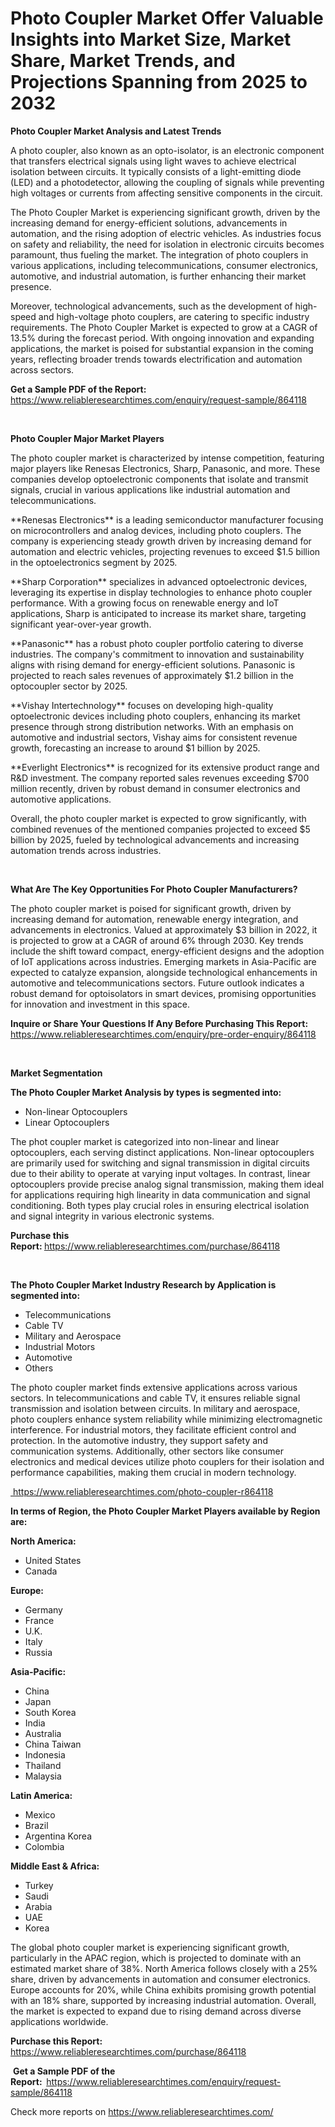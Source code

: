 <p><h1>Photo Coupler Market Offer Valuable Insights into Market Size, Market Share, Market Trends, and Projections Spanning from 2025 to 2032</h1></p><p><strong>Photo Coupler Market Analysis and Latest Trends</strong></p>
<p><p>A photo coupler, also known as an opto-isolator, is an electronic component that transfers electrical signals using light waves to achieve electrical isolation between circuits. It typically consists of a light-emitting diode (LED) and a photodetector, allowing the coupling of signals while preventing high voltages or currents from affecting sensitive components in the circuit.</p><p>The Photo Coupler Market is experiencing significant growth, driven by the increasing demand for energy-efficient solutions, advancements in automation, and the rising adoption of electric vehicles. As industries focus on safety and reliability, the need for isolation in electronic circuits becomes paramount, thus fueling the market. The integration of photo couplers in various applications, including telecommunications, consumer electronics, automotive, and industrial automation, is further enhancing their market presence.</p><p>Moreover, technological advancements, such as the development of high-speed and high-voltage photo couplers, are catering to specific industry requirements. The Photo Coupler Market is expected to grow at a CAGR of 13.5% during the forecast period. With ongoing innovation and expanding applications, the market is poised for substantial expansion in the coming years, reflecting broader trends towards electrification and automation across sectors.</p></p>
<p><strong>Get a Sample PDF of the Report:&nbsp;</strong> <a href="https://www.reliableresearchtimes.com/enquiry/request-sample/864118?utm_campaign=3518&utm_medium=2&utm_source=Github&utm_content=ia&utm_term=06042025&utm_id=photo-coupler">https://www.reliableresearchtimes.com/enquiry/request-sample/864118</a></p>
<p>&nbsp;</p>
<p><strong>Photo Coupler Major Market Players</strong></p>
<p><p>The photo coupler market is characterized by intense competition, featuring major players like Renesas Electronics, Sharp, Panasonic, and more. These companies develop optoelectronic components that isolate and transmit signals, crucial in various applications like industrial automation and telecommunications.</p><p>**Renesas Electronics** is a leading semiconductor manufacturer focusing on microcontrollers and analog devices, including photo couplers. The company is experiencing steady growth driven by increasing demand for automation and electric vehicles, projecting revenues to exceed $1.5 billion in the optoelectronics segment by 2025.</p><p>**Sharp Corporation** specializes in advanced optoelectronic devices, leveraging its expertise in display technologies to enhance photo coupler performance. With a growing focus on renewable energy and IoT applications, Sharp is anticipated to increase its market share, targeting significant year-over-year growth.</p><p>**Panasonic** has a robust photo coupler portfolio catering to diverse industries. The company's commitment to innovation and sustainability aligns with rising demand for energy-efficient solutions. Panasonic is projected to reach sales revenues of approximately $1.2 billion in the optocoupler sector by 2025.</p><p>**Vishay Intertechnology** focuses on developing high-quality optoelectronic devices including photo couplers, enhancing its market presence through strong distribution networks. With an emphasis on automotive and industrial sectors, Vishay aims for consistent revenue growth, forecasting an increase to around $1 billion by 2025.</p><p>**Everlight Electronics** is recognized for its extensive product range and R&D investment. The company reported sales revenues exceeding $700 million recently, driven by robust demand in consumer electronics and automotive applications.</p><p>Overall, the photo coupler market is expected to grow significantly, with combined revenues of the mentioned companies projected to exceed $5 billion by 2025, fueled by technological advancements and increasing automation trends across industries.</p></p>
<p>&nbsp;</p>
<p><strong>What Are The Key Opportunities For Photo Coupler Manufacturers?</strong></p>
<p><p>The photo coupler market is poised for significant growth, driven by increasing demand for automation, renewable energy integration, and advancements in electronics. Valued at approximately $3 billion in 2022, it is projected to grow at a CAGR of around 6% through 2030. Key trends include the shift toward compact, energy-efficient designs and the adoption of IoT applications across industries. Emerging markets in Asia-Pacific are expected to catalyze expansion, alongside technological enhancements in automotive and telecommunications sectors. Future outlook indicates a robust demand for optoisolators in smart devices, promising opportunities for innovation and investment in this space.</p></p>
<p><strong>Inquire or Share Your Questions If Any Before Purchasing This Report:</strong> <a href="https://www.reliableresearchtimes.com/enquiry/pre-order-enquiry/864118?utm_campaign=3518&utm_medium=2&utm_source=Github&utm_content=ia&utm_term=06042025&utm_id=photo-coupler">https://www.reliableresearchtimes.com/enquiry/pre-order-enquiry/864118</a></p>
<p>&nbsp;</p>
<p><strong>Market Segmentation</strong></p>
<p><strong>The Photo Coupler Market Analysis by types is segmented into:</strong></p>
<p><ul><li>Non-linear Optocouplers</li><li>Linear Optocouplers</li></ul></p>
<p><p>The phot coupler market is categorized into non-linear and linear optocouplers, each serving distinct applications. Non-linear optocouplers are primarily used for switching and signal transmission in digital circuits due to their ability to operate at varying input voltages. In contrast, linear optocouplers provide precise analog signal transmission, making them ideal for applications requiring high linearity in data communication and signal conditioning. Both types play crucial roles in ensuring electrical isolation and signal integrity in various electronic systems.</p></p>
<p><strong>Purchase this Report:&nbsp;</strong><a href="https://www.reliableresearchtimes.com/purchase/864118?utm_campaign=3518&utm_medium=2&utm_source=Github&utm_content=ia&utm_term=06042025&utm_id=photo-coupler">https://www.reliableresearchtimes.com/purchase/864118</a></p>
<p>&nbsp;</p>
<p><strong>The Photo Coupler Market Industry Research by Application is segmented into:</strong></p>
<p><ul><li>Telecommunications</li><li>Cable TV</li><li>Military and Aerospace</li><li>Industrial Motors</li><li>Automotive</li><li>Others</li></ul></p>
<p><p>The photo coupler market finds extensive applications across various sectors. In telecommunications and cable TV, it ensures reliable signal transmission and isolation between circuits. In military and aerospace, photo couplers enhance system reliability while minimizing electromagnetic interference. For industrial motors, they facilitate efficient control and protection. In the automotive industry, they support safety and communication systems. Additionally, other sectors like consumer electronics and medical devices utilize photo couplers for their isolation and performance capabilities, making them crucial in modern technology.</p></p>
<p><a href="https://www.reliableresearchtimes.com/photo-coupler-r864118?utm_campaign=3518&utm_medium=2&utm_source=Github&utm_content=ia&utm_term=06042025&utm_id=photo-coupler">&nbsp;https://www.reliableresearchtimes.com/photo-coupler-r864118</a></p>
<p><strong>In terms of Region, the Photo Coupler Market Players available by Region are:</strong></p>
<p>
    <p> <strong> North America: </strong>
        <ul>
            <li>United States</li>
            <li>Canada</li>
        </ul>
        </p> 
    <p> <strong> Europe: </strong>
        <ul>
            <li>Germany</li>
            <li>France</li>
            <li>U.K.</li>
            <li>Italy</li>
            <li>Russia</li>
        </ul>
        </p> 
    <p> <strong> Asia-Pacific: </strong>
        <ul>
            <li>China</li>
            <li>Japan</li>
            <li>South Korea</li>
            <li>India</li>
            <li>Australia</li>
            <li>China Taiwan</li>
            <li>Indonesia</li>
            <li>Thailand</li>
            <li>Malaysia</li>
        </ul>
        </p> 
    <p> <strong> Latin America: </strong>
        <ul>
            <li>Mexico</li>
            <li>Brazil</li>
            <li>Argentina Korea</li>
            <li>Colombia</li>
        </ul>
        </p> 
    <p> <strong> Middle East & Africa: </strong>
        <ul>
            <li>Turkey</li>
            <li>Saudi</li>
            <li>Arabia</li>
            <li>UAE</li>
            <li>Korea</li>
        </ul>
    </p>
    </p>
<p><p>The global photo coupler market is experiencing significant growth, particularly in the APAC region, which is projected to dominate with an estimated market share of 38%. North America follows closely with a 25% share, driven by advancements in automation and consumer electronics. Europe accounts for 20%, while China exhibits promising growth potential with an 18% share, supported by increasing industrial automation. Overall, the market is expected to expand due to rising demand across diverse applications worldwide.</p></p>
<p><strong>Purchase this Report: </strong><a href="https://www.reliableresearchtimes.com/purchase/864118?utm_campaign=3518&utm_medium=2&utm_source=Github&utm_content=ia&utm_term=06042025&utm_id=photo-coupler">https://www.reliableresearchtimes.com/purchase/864118</a></p>
<p>&nbsp;<strong>Get a Sample PDF of the Report:&nbsp;&nbsp;</strong><a href="https://www.reliableresearchtimes.com/enquiry/request-sample/864118?utm_campaign=3518&utm_medium=2&utm_source=Github&utm_content=ia&utm_term=06042025&utm_id=photo-coupler">https://www.reliableresearchtimes.com/enquiry/request-sample/864118</a></p>
<p><strong></strong></p>
<p>Check more reports on <a href="https://www.reliableresearchtimes.com/?utm_campaign=3518&utm_medium=2&utm_source=Github&utm_content=ia&utm_term=06042025&utm_id=photo-coupler">https://www.reliableresearchtimes.com/</a></p>